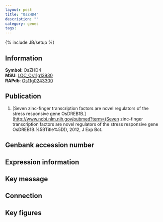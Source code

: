 ```yaml
---
layout: post
title: "OsZHD4"
description: ""
category: genes
tags: 
---
```

{% include JB/setup %}

## Information
__Symbol__: OsZHD4  
__MSU__: [LOC_Os11g13930](http://rice.plantbiology.msu.edu/cgi-bin/ORF_infopage.cgi?orf=LOC_Os11g13930)  
__RAPdb__: [Os11g0243300](http://rapdb.dna.affrc.go.jp/viewer/gbrowse_details/irgsp1?name=Os11g0243300)  

## Publication
1. [Seven zinc-finger transcription factors are novel regulators of the stress responsive gene OsDREB1B.](http://www.ncbi.nlm.nih.gov/pubmed?term=(Seven zinc-finger transcription factors are novel regulators of the stress responsive gene OsDREB1B.%5BTitle%5D)), 2012, J Exp Bot.

## Genbank accession number

## Expression information

## Key message

## Connection

## Key figures


